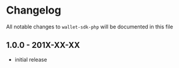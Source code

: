 # Changelog

All notable changes to `wallet-sdk-php` will be documented in this file

## 1.0.0 - 201X-XX-XX

- initial release
